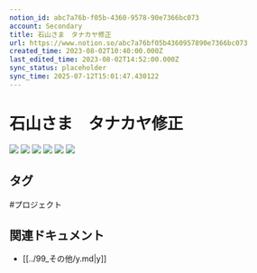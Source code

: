```yaml
---
notion_id: abc7a76b-f05b-4360-9578-90e7366bc073
account: Secondary
title: 石山さま　タナカヤ修正
url: https://www.notion.so/abc7a76bf05b4360957890e7366bc073
created_time: 2023-08-02T10:40:00.000Z
last_edited_time: 2023-08-02T14:52:00.000Z
sync_status: placeholder
sync_time: 2025-07-12T15:01:47.430122
---
```

# 石山さま　タナカヤ修正

![](https://prod-files-secure.s3.us-west-2.amazonaws.com/d58fe38c-a9d4-4466-aed9-85604b7b2c6d/24ef400a-4455-45e8-b7f3-f0c034383a68/%E3%82%B9%E3%82%AF%E3%83%AA%E3%83%BC%E3%83%B3%E3%82%B7%E3%83%A7%E3%83%83%E3%83%88_2023-08-02_19.38.34.png?X-Amz-Algorithm=AWS4-HMAC-SHA256&X-Amz-Content-Sha256=UNSIGNED-PAYLOAD&X-Amz-Credential=ASIAZI2LB466VB6YDBBR%2F20250719%2Fus-west-2%2Fs3%2Faws4_request&X-Amz-Date=20250719T065723Z&X-Amz-Expires=3600&X-Amz-Security-Token=IQoJb3JpZ2luX2VjEIX%2F%2F%2F%2F%2F%2F%2F%2F%2F%2FwEaCXVzLXdlc3QtMiJGMEQCIFqE5D4bV4AyJA12wck3kIuyjVbP489dRFZavZy8D5A1AiABf0M2hfwwC%2Fx9%2F4DNUUWOYCVRU5iB2CoyknMxcBmnuiqIBAie%2F%2F%2F%2F%2F%2F%2F%2F%2F%2F8BEAAaDDYzNzQyMzE4MzgwNSIM5xOuszZCuEZfsbowKtwD4KFYalP9xXTwIu%2FwiPW2yzLWsCQWmFEF6p4%2BmMikyfFX7rQ1XIFJ1%2FS6XofoL1dU3qb1NyEUtm7ItZMggNeWPiCVNHc0BZGduE%2FybbF7SQrpmwB5AsfPTjeokl1CJP17bwVdmr31Qzgblg4FAgYg4ruGdeNI6JDHOxjSEYA9aXvWhHWT0vC%2FOMP8IRBn2squleKwbQoN4BoM1rJDJYOHP%2Fm7Ey5oAvINT0R1Vho5DKRHBlSXmIGfMaRR6hG41vce7GXFtd65XiB0fxwXkTzZG2%2BICsFpZcRcaCRuPyXFgTIyUvJMeyMru8rA5aNEogCd0vPIj%2FXOOQGmJiowqbLfF0M%2BSquSAf9tYZXfSWC5tt9gIHm745FgN5AlAC1rk5jqpwNXElBkGT0aBSxsQCLG20josyxx5jJRWTSPfcKY%2BZcRp0p0Vo3JjQVeftRRgnEKw11bXHQVS4EQRZaRvq6VRmin2DwtPhZ0cFPKab00COWQTYAEYxxnqPOA%2FElgBbOTw3TNhPdOJLaHCdglL9UzIZmyI%2FqXBWsVfK5CaSrRhF1VKjpGdGqI0iSS93shRjEoVxV5paybHYTUHnNjeiHS0VYbKeXNGUdcIaNOdDDBXXrBJ1%2FfWKfz9P4s94cwtcXswwY6pgEcaUSg%2F98PvkyEi16TSCoBYd3VmOclx84aEtkxABrD4fGT7eXW%2FgTuZ5EIYUb8EhnXC5Txvn8xQKwWnOOqHt6XDKWQEpMjBrLk%2BLfcopUAP41n5i6XTtZLqN0oT%2FDC3R%2BpmSmMtnbP%2FI%2FmKNFvh7OEZkgJtOq%2FvzWM%2FBmf33RWkbsCxjSj7y7%2BanQdm7yVv2%2BeSXUlfgvxD29YIMzgyGfLiuGxF5HT&X-Amz-Signature=b162691ab94a95e3daa1e638035b032044a1b6dcd1701f93e16f037747af7d9e&X-Amz-SignedHeaders=host&x-amz-checksum-mode=ENABLED&x-id=GetObject)
![](https://prod-files-secure.s3.us-west-2.amazonaws.com/d58fe38c-a9d4-4466-aed9-85604b7b2c6d/ccaaca75-7641-4232-878c-31dcbaeb18eb/%E3%82%B9%E3%82%AF%E3%83%AA%E3%83%BC%E3%83%B3%E3%82%B7%E3%83%A7%E3%83%83%E3%83%88_2023-08-02_19.38.45.png?X-Amz-Algorithm=AWS4-HMAC-SHA256&X-Amz-Content-Sha256=UNSIGNED-PAYLOAD&X-Amz-Credential=ASIAZI2LB466VB6YDBBR%2F20250719%2Fus-west-2%2Fs3%2Faws4_request&X-Amz-Date=20250719T065723Z&X-Amz-Expires=3600&X-Amz-Security-Token=IQoJb3JpZ2luX2VjEIX%2F%2F%2F%2F%2F%2F%2F%2F%2F%2FwEaCXVzLXdlc3QtMiJGMEQCIFqE5D4bV4AyJA12wck3kIuyjVbP489dRFZavZy8D5A1AiABf0M2hfwwC%2Fx9%2F4DNUUWOYCVRU5iB2CoyknMxcBmnuiqIBAie%2F%2F%2F%2F%2F%2F%2F%2F%2F%2F8BEAAaDDYzNzQyMzE4MzgwNSIM5xOuszZCuEZfsbowKtwD4KFYalP9xXTwIu%2FwiPW2yzLWsCQWmFEF6p4%2BmMikyfFX7rQ1XIFJ1%2FS6XofoL1dU3qb1NyEUtm7ItZMggNeWPiCVNHc0BZGduE%2FybbF7SQrpmwB5AsfPTjeokl1CJP17bwVdmr31Qzgblg4FAgYg4ruGdeNI6JDHOxjSEYA9aXvWhHWT0vC%2FOMP8IRBn2squleKwbQoN4BoM1rJDJYOHP%2Fm7Ey5oAvINT0R1Vho5DKRHBlSXmIGfMaRR6hG41vce7GXFtd65XiB0fxwXkTzZG2%2BICsFpZcRcaCRuPyXFgTIyUvJMeyMru8rA5aNEogCd0vPIj%2FXOOQGmJiowqbLfF0M%2BSquSAf9tYZXfSWC5tt9gIHm745FgN5AlAC1rk5jqpwNXElBkGT0aBSxsQCLG20josyxx5jJRWTSPfcKY%2BZcRp0p0Vo3JjQVeftRRgnEKw11bXHQVS4EQRZaRvq6VRmin2DwtPhZ0cFPKab00COWQTYAEYxxnqPOA%2FElgBbOTw3TNhPdOJLaHCdglL9UzIZmyI%2FqXBWsVfK5CaSrRhF1VKjpGdGqI0iSS93shRjEoVxV5paybHYTUHnNjeiHS0VYbKeXNGUdcIaNOdDDBXXrBJ1%2FfWKfz9P4s94cwtcXswwY6pgEcaUSg%2F98PvkyEi16TSCoBYd3VmOclx84aEtkxABrD4fGT7eXW%2FgTuZ5EIYUb8EhnXC5Txvn8xQKwWnOOqHt6XDKWQEpMjBrLk%2BLfcopUAP41n5i6XTtZLqN0oT%2FDC3R%2BpmSmMtnbP%2FI%2FmKNFvh7OEZkgJtOq%2FvzWM%2FBmf33RWkbsCxjSj7y7%2BanQdm7yVv2%2BeSXUlfgvxD29YIMzgyGfLiuGxF5HT&X-Amz-Signature=161dd43b99355e1b251b7937985d7fc84bcfd0e9c5505c2aa6c9453d7101feb3&X-Amz-SignedHeaders=host&x-amz-checksum-mode=ENABLED&x-id=GetObject)
![](https://prod-files-secure.s3.us-west-2.amazonaws.com/d58fe38c-a9d4-4466-aed9-85604b7b2c6d/825ab9ea-69b8-465f-a653-8e7541ea081b/%E3%82%B9%E3%82%AF%E3%83%AA%E3%83%BC%E3%83%B3%E3%82%B7%E3%83%A7%E3%83%83%E3%83%88_2023-08-02_19.38.56.png?X-Amz-Algorithm=AWS4-HMAC-SHA256&X-Amz-Content-Sha256=UNSIGNED-PAYLOAD&X-Amz-Credential=ASIAZI2LB466VB6YDBBR%2F20250719%2Fus-west-2%2Fs3%2Faws4_request&X-Amz-Date=20250719T065723Z&X-Amz-Expires=3600&X-Amz-Security-Token=IQoJb3JpZ2luX2VjEIX%2F%2F%2F%2F%2F%2F%2F%2F%2F%2FwEaCXVzLXdlc3QtMiJGMEQCIFqE5D4bV4AyJA12wck3kIuyjVbP489dRFZavZy8D5A1AiABf0M2hfwwC%2Fx9%2F4DNUUWOYCVRU5iB2CoyknMxcBmnuiqIBAie%2F%2F%2F%2F%2F%2F%2F%2F%2F%2F8BEAAaDDYzNzQyMzE4MzgwNSIM5xOuszZCuEZfsbowKtwD4KFYalP9xXTwIu%2FwiPW2yzLWsCQWmFEF6p4%2BmMikyfFX7rQ1XIFJ1%2FS6XofoL1dU3qb1NyEUtm7ItZMggNeWPiCVNHc0BZGduE%2FybbF7SQrpmwB5AsfPTjeokl1CJP17bwVdmr31Qzgblg4FAgYg4ruGdeNI6JDHOxjSEYA9aXvWhHWT0vC%2FOMP8IRBn2squleKwbQoN4BoM1rJDJYOHP%2Fm7Ey5oAvINT0R1Vho5DKRHBlSXmIGfMaRR6hG41vce7GXFtd65XiB0fxwXkTzZG2%2BICsFpZcRcaCRuPyXFgTIyUvJMeyMru8rA5aNEogCd0vPIj%2FXOOQGmJiowqbLfF0M%2BSquSAf9tYZXfSWC5tt9gIHm745FgN5AlAC1rk5jqpwNXElBkGT0aBSxsQCLG20josyxx5jJRWTSPfcKY%2BZcRp0p0Vo3JjQVeftRRgnEKw11bXHQVS4EQRZaRvq6VRmin2DwtPhZ0cFPKab00COWQTYAEYxxnqPOA%2FElgBbOTw3TNhPdOJLaHCdglL9UzIZmyI%2FqXBWsVfK5CaSrRhF1VKjpGdGqI0iSS93shRjEoVxV5paybHYTUHnNjeiHS0VYbKeXNGUdcIaNOdDDBXXrBJ1%2FfWKfz9P4s94cwtcXswwY6pgEcaUSg%2F98PvkyEi16TSCoBYd3VmOclx84aEtkxABrD4fGT7eXW%2FgTuZ5EIYUb8EhnXC5Txvn8xQKwWnOOqHt6XDKWQEpMjBrLk%2BLfcopUAP41n5i6XTtZLqN0oT%2FDC3R%2BpmSmMtnbP%2FI%2FmKNFvh7OEZkgJtOq%2FvzWM%2FBmf33RWkbsCxjSj7y7%2BanQdm7yVv2%2BeSXUlfgvxD29YIMzgyGfLiuGxF5HT&X-Amz-Signature=e4166978ea8a8565e24001b02f04d6b6793499b7d057b93e0fe8b67cb91eeee5&X-Amz-SignedHeaders=host&x-amz-checksum-mode=ENABLED&x-id=GetObject)
![](https://prod-files-secure.s3.us-west-2.amazonaws.com/d58fe38c-a9d4-4466-aed9-85604b7b2c6d/d7db719b-8408-4913-8c48-f489a070e156/%E3%82%B9%E3%82%AF%E3%83%AA%E3%83%BC%E3%83%B3%E3%82%B7%E3%83%A7%E3%83%83%E3%83%88_2023-08-02_19.39.06.png?X-Amz-Algorithm=AWS4-HMAC-SHA256&X-Amz-Content-Sha256=UNSIGNED-PAYLOAD&X-Amz-Credential=ASIAZI2LB466VB6YDBBR%2F20250719%2Fus-west-2%2Fs3%2Faws4_request&X-Amz-Date=20250719T065723Z&X-Amz-Expires=3600&X-Amz-Security-Token=IQoJb3JpZ2luX2VjEIX%2F%2F%2F%2F%2F%2F%2F%2F%2F%2FwEaCXVzLXdlc3QtMiJGMEQCIFqE5D4bV4AyJA12wck3kIuyjVbP489dRFZavZy8D5A1AiABf0M2hfwwC%2Fx9%2F4DNUUWOYCVRU5iB2CoyknMxcBmnuiqIBAie%2F%2F%2F%2F%2F%2F%2F%2F%2F%2F8BEAAaDDYzNzQyMzE4MzgwNSIM5xOuszZCuEZfsbowKtwD4KFYalP9xXTwIu%2FwiPW2yzLWsCQWmFEF6p4%2BmMikyfFX7rQ1XIFJ1%2FS6XofoL1dU3qb1NyEUtm7ItZMggNeWPiCVNHc0BZGduE%2FybbF7SQrpmwB5AsfPTjeokl1CJP17bwVdmr31Qzgblg4FAgYg4ruGdeNI6JDHOxjSEYA9aXvWhHWT0vC%2FOMP8IRBn2squleKwbQoN4BoM1rJDJYOHP%2Fm7Ey5oAvINT0R1Vho5DKRHBlSXmIGfMaRR6hG41vce7GXFtd65XiB0fxwXkTzZG2%2BICsFpZcRcaCRuPyXFgTIyUvJMeyMru8rA5aNEogCd0vPIj%2FXOOQGmJiowqbLfF0M%2BSquSAf9tYZXfSWC5tt9gIHm745FgN5AlAC1rk5jqpwNXElBkGT0aBSxsQCLG20josyxx5jJRWTSPfcKY%2BZcRp0p0Vo3JjQVeftRRgnEKw11bXHQVS4EQRZaRvq6VRmin2DwtPhZ0cFPKab00COWQTYAEYxxnqPOA%2FElgBbOTw3TNhPdOJLaHCdglL9UzIZmyI%2FqXBWsVfK5CaSrRhF1VKjpGdGqI0iSS93shRjEoVxV5paybHYTUHnNjeiHS0VYbKeXNGUdcIaNOdDDBXXrBJ1%2FfWKfz9P4s94cwtcXswwY6pgEcaUSg%2F98PvkyEi16TSCoBYd3VmOclx84aEtkxABrD4fGT7eXW%2FgTuZ5EIYUb8EhnXC5Txvn8xQKwWnOOqHt6XDKWQEpMjBrLk%2BLfcopUAP41n5i6XTtZLqN0oT%2FDC3R%2BpmSmMtnbP%2FI%2FmKNFvh7OEZkgJtOq%2FvzWM%2FBmf33RWkbsCxjSj7y7%2BanQdm7yVv2%2BeSXUlfgvxD29YIMzgyGfLiuGxF5HT&X-Amz-Signature=3af61631963c2525a07b154a5da26ff6da53609f1824396a0afff96136209467&X-Amz-SignedHeaders=host&x-amz-checksum-mode=ENABLED&x-id=GetObject)
![](https://prod-files-secure.s3.us-west-2.amazonaws.com/d58fe38c-a9d4-4466-aed9-85604b7b2c6d/4ae0abf7-53a8-4ddc-876d-f2a4415d4a72/%E3%82%B9%E3%82%AF%E3%83%AA%E3%83%BC%E3%83%B3%E3%82%B7%E3%83%A7%E3%83%83%E3%83%88_2023-08-02_19.39.17.png?X-Amz-Algorithm=AWS4-HMAC-SHA256&X-Amz-Content-Sha256=UNSIGNED-PAYLOAD&X-Amz-Credential=ASIAZI2LB466VB6YDBBR%2F20250719%2Fus-west-2%2Fs3%2Faws4_request&X-Amz-Date=20250719T065723Z&X-Amz-Expires=3600&X-Amz-Security-Token=IQoJb3JpZ2luX2VjEIX%2F%2F%2F%2F%2F%2F%2F%2F%2F%2FwEaCXVzLXdlc3QtMiJGMEQCIFqE5D4bV4AyJA12wck3kIuyjVbP489dRFZavZy8D5A1AiABf0M2hfwwC%2Fx9%2F4DNUUWOYCVRU5iB2CoyknMxcBmnuiqIBAie%2F%2F%2F%2F%2F%2F%2F%2F%2F%2F8BEAAaDDYzNzQyMzE4MzgwNSIM5xOuszZCuEZfsbowKtwD4KFYalP9xXTwIu%2FwiPW2yzLWsCQWmFEF6p4%2BmMikyfFX7rQ1XIFJ1%2FS6XofoL1dU3qb1NyEUtm7ItZMggNeWPiCVNHc0BZGduE%2FybbF7SQrpmwB5AsfPTjeokl1CJP17bwVdmr31Qzgblg4FAgYg4ruGdeNI6JDHOxjSEYA9aXvWhHWT0vC%2FOMP8IRBn2squleKwbQoN4BoM1rJDJYOHP%2Fm7Ey5oAvINT0R1Vho5DKRHBlSXmIGfMaRR6hG41vce7GXFtd65XiB0fxwXkTzZG2%2BICsFpZcRcaCRuPyXFgTIyUvJMeyMru8rA5aNEogCd0vPIj%2FXOOQGmJiowqbLfF0M%2BSquSAf9tYZXfSWC5tt9gIHm745FgN5AlAC1rk5jqpwNXElBkGT0aBSxsQCLG20josyxx5jJRWTSPfcKY%2BZcRp0p0Vo3JjQVeftRRgnEKw11bXHQVS4EQRZaRvq6VRmin2DwtPhZ0cFPKab00COWQTYAEYxxnqPOA%2FElgBbOTw3TNhPdOJLaHCdglL9UzIZmyI%2FqXBWsVfK5CaSrRhF1VKjpGdGqI0iSS93shRjEoVxV5paybHYTUHnNjeiHS0VYbKeXNGUdcIaNOdDDBXXrBJ1%2FfWKfz9P4s94cwtcXswwY6pgEcaUSg%2F98PvkyEi16TSCoBYd3VmOclx84aEtkxABrD4fGT7eXW%2FgTuZ5EIYUb8EhnXC5Txvn8xQKwWnOOqHt6XDKWQEpMjBrLk%2BLfcopUAP41n5i6XTtZLqN0oT%2FDC3R%2BpmSmMtnbP%2FI%2FmKNFvh7OEZkgJtOq%2FvzWM%2FBmf33RWkbsCxjSj7y7%2BanQdm7yVv2%2BeSXUlfgvxD29YIMzgyGfLiuGxF5HT&X-Amz-Signature=8c5ef6a69a747b996c69647661858778e0eff6ea61c5da1b92610cb173cf9127&X-Amz-SignedHeaders=host&x-amz-checksum-mode=ENABLED&x-id=GetObject)
![](https://prod-files-secure.s3.us-west-2.amazonaws.com/d58fe38c-a9d4-4466-aed9-85604b7b2c6d/120b6776-ad38-4128-9e18-7d023187884d/%E3%82%B9%E3%82%AF%E3%83%AA%E3%83%BC%E3%83%B3%E3%82%B7%E3%83%A7%E3%83%83%E3%83%88_2023-08-02_19.39.36.png?X-Amz-Algorithm=AWS4-HMAC-SHA256&X-Amz-Content-Sha256=UNSIGNED-PAYLOAD&X-Amz-Credential=ASIAZI2LB466VB6YDBBR%2F20250719%2Fus-west-2%2Fs3%2Faws4_request&X-Amz-Date=20250719T065723Z&X-Amz-Expires=3600&X-Amz-Security-Token=IQoJb3JpZ2luX2VjEIX%2F%2F%2F%2F%2F%2F%2F%2F%2F%2FwEaCXVzLXdlc3QtMiJGMEQCIFqE5D4bV4AyJA12wck3kIuyjVbP489dRFZavZy8D5A1AiABf0M2hfwwC%2Fx9%2F4DNUUWOYCVRU5iB2CoyknMxcBmnuiqIBAie%2F%2F%2F%2F%2F%2F%2F%2F%2F%2F8BEAAaDDYzNzQyMzE4MzgwNSIM5xOuszZCuEZfsbowKtwD4KFYalP9xXTwIu%2FwiPW2yzLWsCQWmFEF6p4%2BmMikyfFX7rQ1XIFJ1%2FS6XofoL1dU3qb1NyEUtm7ItZMggNeWPiCVNHc0BZGduE%2FybbF7SQrpmwB5AsfPTjeokl1CJP17bwVdmr31Qzgblg4FAgYg4ruGdeNI6JDHOxjSEYA9aXvWhHWT0vC%2FOMP8IRBn2squleKwbQoN4BoM1rJDJYOHP%2Fm7Ey5oAvINT0R1Vho5DKRHBlSXmIGfMaRR6hG41vce7GXFtd65XiB0fxwXkTzZG2%2BICsFpZcRcaCRuPyXFgTIyUvJMeyMru8rA5aNEogCd0vPIj%2FXOOQGmJiowqbLfF0M%2BSquSAf9tYZXfSWC5tt9gIHm745FgN5AlAC1rk5jqpwNXElBkGT0aBSxsQCLG20josyxx5jJRWTSPfcKY%2BZcRp0p0Vo3JjQVeftRRgnEKw11bXHQVS4EQRZaRvq6VRmin2DwtPhZ0cFPKab00COWQTYAEYxxnqPOA%2FElgBbOTw3TNhPdOJLaHCdglL9UzIZmyI%2FqXBWsVfK5CaSrRhF1VKjpGdGqI0iSS93shRjEoVxV5paybHYTUHnNjeiHS0VYbKeXNGUdcIaNOdDDBXXrBJ1%2FfWKfz9P4s94cwtcXswwY6pgEcaUSg%2F98PvkyEi16TSCoBYd3VmOclx84aEtkxABrD4fGT7eXW%2FgTuZ5EIYUb8EhnXC5Txvn8xQKwWnOOqHt6XDKWQEpMjBrLk%2BLfcopUAP41n5i6XTtZLqN0oT%2FDC3R%2BpmSmMtnbP%2FI%2FmKNFvh7OEZkgJtOq%2FvzWM%2FBmf33RWkbsCxjSj7y7%2BanQdm7yVv2%2BeSXUlfgvxD29YIMzgyGfLiuGxF5HT&X-Amz-Signature=e917b9feeedceb6380661ec5b93d665caf6a28cdf8e60298cd20d2f327c3602b&X-Amz-SignedHeaders=host&x-amz-checksum-mode=ENABLED&x-id=GetObject)

## タグ

#プロジェクト 

## 関連ドキュメント

- [[../99_その他/y.md|y]]
